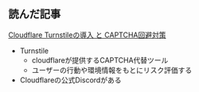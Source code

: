 ## 読んだ記事
[Cloudflare Turnstileの導入 と CAPTCHA回避対策](https://zenn.dev/localer/articles/335602817265d3)
- Turnstile
	- cloudflareが提供するCAPTCHA代替ツール
	- ユーザーの行動や環境情報をもとにリスク評価する
- Cloudflareの公式Discordがある
